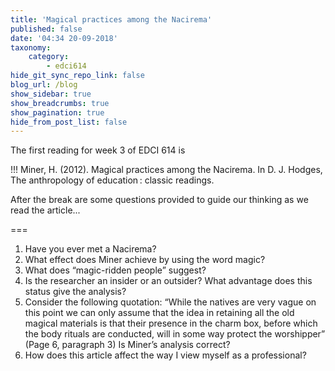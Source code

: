 ```yaml
---
title: 'Magical practices among the Nacirema'
published: false
date: '04:34 20-09-2018'
taxonomy:
    category:
        - edci614
hide_git_sync_repo_link: false
blog_url: /blog
show_sidebar: true
show_breadcrumbs: true
show_pagination: true
hide_from_post_list: false
---
```


The first reading for week 3 of EDCI 614 is 

!!! Miner, H. (2012). Magical practices among the Nacirema. In D. J. Hodges, The anthropology of education : classic readings.

After the break are some questions provided to guide our thinking as we read the article...

===

1. Have you ever met a Nacirema?
2. What effect does Miner achieve by using the word magic?
3. What does “magic-ridden people” suggest?
4. Is the researcher an insider or an outsider? What advantage does this status give the analysis?
5. Consider the following quotation:
“While the natives are very vague on this point we can only assume that the idea in retaining all the old magical materials is that their presence in the charm box, before which the body rituals are conducted, will in some way protect the worshipper” (Page 6, paragraph 3)
Is Miner’s analysis correct?
6. How does this article affect the way I view myself as a professional?